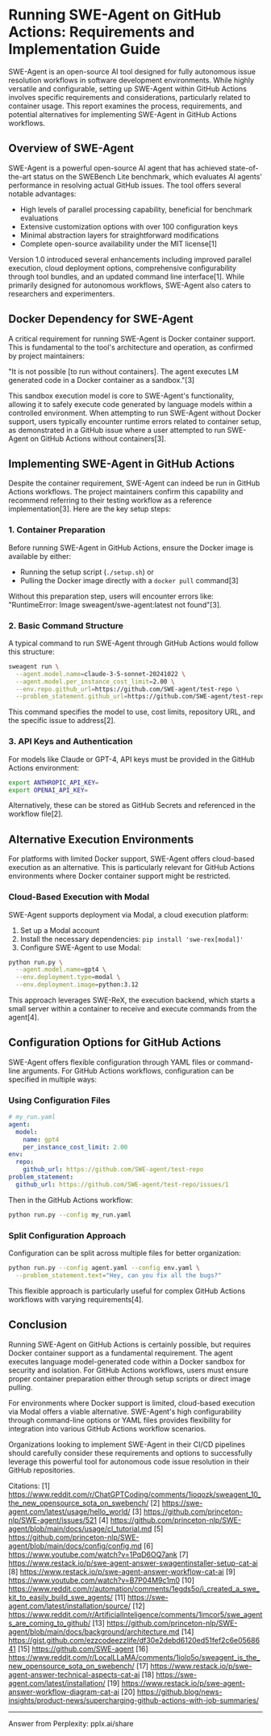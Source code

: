 # Running SWE-Agent on GitHub Actions: Requirements and Implementation Guide

SWE-Agent is an open-source AI tool designed for fully autonomous issue resolution workflows in software development environments. While highly versatile and configurable, setting up SWE-Agent within GitHub Actions involves specific requirements and considerations, particularly related to container usage. This report examines the process, requirements, and potential alternatives for implementing SWE-Agent in GitHub Actions workflows.

## Overview of SWE-Agent

SWE-Agent is a powerful open-source AI agent that has achieved state-of-the-art status on the SWEBench Lite benchmark, which evaluates AI agents' performance in resolving actual GitHub issues. The tool offers several notable advantages:

- High levels of parallel processing capability, beneficial for benchmark evaluations
- Extensive customization options with over 100 configuration keys
- Minimal abstraction layers for straightforward modifications
- Complete open-source availability under the MIT license[1]

Version 1.0 introduced several enhancements including improved parallel execution, cloud deployment options, comprehensive configurability through tool bundles, and an updated command line interface[1]. While primarily designed for autonomous workflows, SWE-Agent also caters to researchers and experimenters.

## Docker Dependency for SWE-Agent

A critical requirement for running SWE-Agent is Docker container support. This is fundamental to the tool's architecture and operation, as confirmed by project maintainers:

"It is not possible [to run without containers]. The agent executes LM generated code in a Docker container as a sandbox."[3]

This sandbox execution model is core to SWE-Agent's functionality, allowing it to safely execute code generated by language models within a controlled environment. When attempting to run SWE-Agent without Docker support, users typically encounter runtime errors related to container setup, as demonstrated in a GitHub issue where a user attempted to run SWE-Agent on GitHub Actions without containers[3].

## Implementing SWE-Agent in GitHub Actions

Despite the container requirement, SWE-Agent can indeed be run in GitHub Actions workflows. The project maintainers confirm this capability and recommend referring to their testing workflow as a reference implementation[3]. Here are the key setup steps:

### 1. Container Preparation

Before running SWE-Agent in GitHub Actions, ensure the Docker image is available by either:
- Running the setup script (`./setup.sh`) or
- Pulling the Docker image directly with a `docker pull` command[3]

Without this preparation step, users will encounter errors like: "RuntimeError: Image sweagent/swe-agent:latest not found"[3].

### 2. Basic Command Structure

A typical command to run SWE-Agent through GitHub Actions would follow this structure:

```bash
sweagent run \
  --agent.model.name=claude-3-5-sonnet-20241022 \
  --agent.model.per_instance_cost_limit=2.00 \
  --env.repo.github_url=https://github.com/SWE-agent/test-repo \
  --problem_statement.github_url=https://github.com/SWE-agent/test-repo/issues/1
```

This command specifies the model to use, cost limits, repository URL, and the specific issue to address[2].

### 3. API Keys and Authentication

For models like Claude or GPT-4, API keys must be provided in the GitHub Actions environment:

```bash
export ANTHROPIC_API_KEY=
export OPENAI_API_KEY=
```

Alternatively, these can be stored as GitHub Secrets and referenced in the workflow file[2].

## Alternative Execution Environments

For platforms with limited Docker support, SWE-Agent offers cloud-based execution as an alternative. This is particularly relevant for GitHub Actions environments where Docker container support might be restricted.

### Cloud-Based Execution with Modal

SWE-Agent supports deployment via Modal, a cloud execution platform:

1. Set up a Modal account
2. Install the necessary dependencies: `pip install 'swe-rex[modal]'`
3. Configure SWE-Agent to use Modal:

```bash
python run.py \
  --agent.model.name=gpt4 \
  --env.deployment.type=modal \
  --env.deployment.image=python:3.12
```

This approach leverages SWE-ReX, the execution backend, which starts a small server within a container to receive and execute commands from the agent[4].

## Configuration Options for GitHub Actions

SWE-Agent offers flexible configuration through YAML files or command-line arguments. For GitHub Actions workflows, configuration can be specified in multiple ways:

### Using Configuration Files

```yaml
# my_run.yaml
agent:
  model:
    name: gpt4
    per_instance_cost_limit: 2.00
env:
  repo:
    github_url: https://github.com/SWE-agent/test-repo
problem_statement:
  github_url: https://github.com/SWE-agent/test-repo/issues/1
```

Then in the GitHub Actions workflow:
```bash
python run.py --config my_run.yaml
```

### Split Configuration Approach

Configuration can be split across multiple files for better organization:
```bash
python run.py --config agent.yaml --config env.yaml \
  --problem_statement.text="Hey, can you fix all the bugs?"
```

This flexible approach is particularly useful for complex GitHub Actions workflows with varying requirements[4].

## Conclusion

Running SWE-Agent on GitHub Actions is certainly possible, but requires Docker container support as a fundamental requirement. The agent executes language model-generated code within a Docker sandbox for security and isolation. For GitHub Actions workflows, users must ensure proper container preparation either through setup scripts or direct image pulling.

For environments where Docker support is limited, cloud-based execution via Modal offers a viable alternative. SWE-Agent's high configurability through command-line options or YAML files provides flexibility for integration into various GitHub Actions workflow scenarios.

Organizations looking to implement SWE-Agent in their CI/CD pipelines should carefully consider these requirements and options to successfully leverage this powerful tool for autonomous code issue resolution in their GitHub repositories.

Citations:
[1] https://www.reddit.com/r/ChatGPTCoding/comments/1ioqozk/sweagent_10_the_new_opensource_sota_on_swebench/
[2] https://swe-agent.com/latest/usage/hello_world/
[3] https://github.com/princeton-nlp/SWE-agent/issues/521
[4] https://github.com/princeton-nlp/SWE-agent/blob/main/docs/usage/cl_tutorial.md
[5] https://github.com/princeton-nlp/SWE-agent/blob/main/docs/config/config.md
[6] https://www.youtube.com/watch?v=1PqD6OQ7ank
[7] https://www.restack.io/p/swe-agent-answer-swagentinstaller-setup-cat-ai
[8] https://www.restack.io/p/swe-agent-answer-workflow-cat-ai
[9] https://www.youtube.com/watch?v=B7P04M9c1m0
[10] https://www.reddit.com/r/automation/comments/1egds5o/i_created_a_swe_kit_to_easily_build_swe_agents/
[11] https://swe-agent.com/latest/installation/source/
[12] https://www.reddit.com/r/ArtificialInteligence/comments/1imcor5/swe_agents_are_coming_to_github/
[13] https://github.com/princeton-nlp/SWE-agent/blob/main/docs/background/architecture.md
[14] https://gist.github.com/ezzcodeezzlife/df30e2debd6120ed51fef2c6e0568641
[15] https://github.com/SWE-agent
[16] https://www.reddit.com/r/LocalLLaMA/comments/1iolo5o/sweagent_is_the_new_opensource_sota_on_swebench/
[17] https://www.restack.io/p/swe-agent-answer-technical-aspects-cat-ai
[18] https://swe-agent.com/latest/installation/
[19] https://www.restack.io/p/swe-agent-answer-workflow-diagram-cat-ai
[20] https://github.blog/news-insights/product-news/supercharging-github-actions-with-job-summaries/

---
Answer from Perplexity: pplx.ai/share